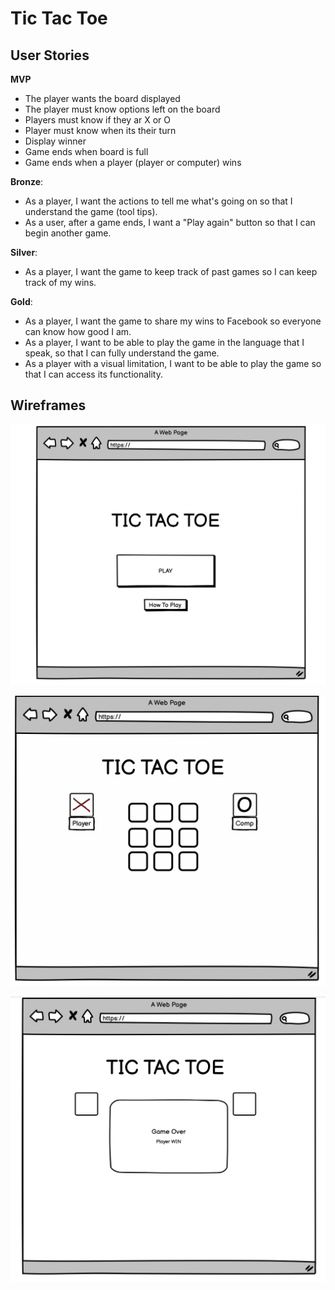 # Tic Tac Toe

## User Stories

**MVP**

- The player wants the board displayed
- The player must know options left on the board
- Players must know if they ar X or O
- Player must know when its their turn
- Display winner
- Game ends when board is full 
- Game ends when a player (player or computer) wins

**Bronze**:

- As a player, I want the actions to tell me what's going on so that I understand the game (tool tips).
- As a user, after a game ends, I want a "Play again" button so that I can begin another game.

**Silver**:

- As a player, I want the game to keep track of past games so I can keep track of my wins.

**Gold**:

- As a player, I want the game to share my wins to Facebook so everyone can know how good I am.
- As a player, I want to be able to play the game in the language that I speak, so that I can fully understand the game.
- As a player with a visual limitation, I want to be able to play the game so that I can access its functionality.


## Wireframes

![Tic Tac Toe Main Page](./Assets/tictactoe-landing.png)

![Tic Tac Toe Main Page](./Assets/tictactoe-play.png)

![Tic Tac Toe Main Page](./Assets/tictactoe-win.png)